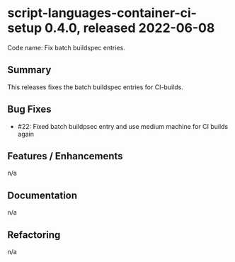 # script-languages-container-ci-setup 0.4.0, released 2022-06-08

Code name: Fix batch buildspec entries.

## Summary

This releases fixes the batch buildspec entries for CI-builds.

## Bug Fixes

 - #22: Fixed batch buildpsec entry and use medium machine for CI builds again

## Features / Enhancements

n/a

## Documentation

n/a

## Refactoring

n/a
